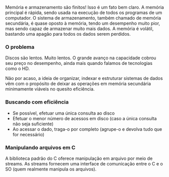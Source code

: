 Memória e armazenamento são finitos! Isso é um fato bem claro.
A memória principal é rápida, sendo usada na execução de todos os programas de um computador.
O sistema de armazenamento, também chamado de memória secundária, é quase oposto à memória, tendo um desempenho muito pior, mas sendo capaz de armazenar muito mais dados.
A memória é volátil, bastando uma apagão para todos os dados serem perdidos.

### O problema
Discos são lentos. Muito lentos. O grande avanço na capacidade cobrou seu preço no desempenho, ainda mais quando falamos de tecnologias como o HD.

Não por acaso, a ideia de organizar, indexar e estruturar sistemas de dados vêm com o propósito de deixar as operações em memória secundária minimamente viáveis no quesito eficiência.

### Buscando com eficiência
- Se possível, efetuar uma única consulta ao disco
- Efetuar o menor número de acessos em disco (caso a única consulta não seja suficiente)
- Ao acessar o dado, traga-o por completo (agrupe-o e devolva tudo que for necessário)

### Manipulando arquivos em C
A biblioteca padrão do C oferece manipulação em arquivo por meio de streams.
As streams fornecem uma interface de comunicação entre o C e o SO (quem realmente manipula os arquivos).